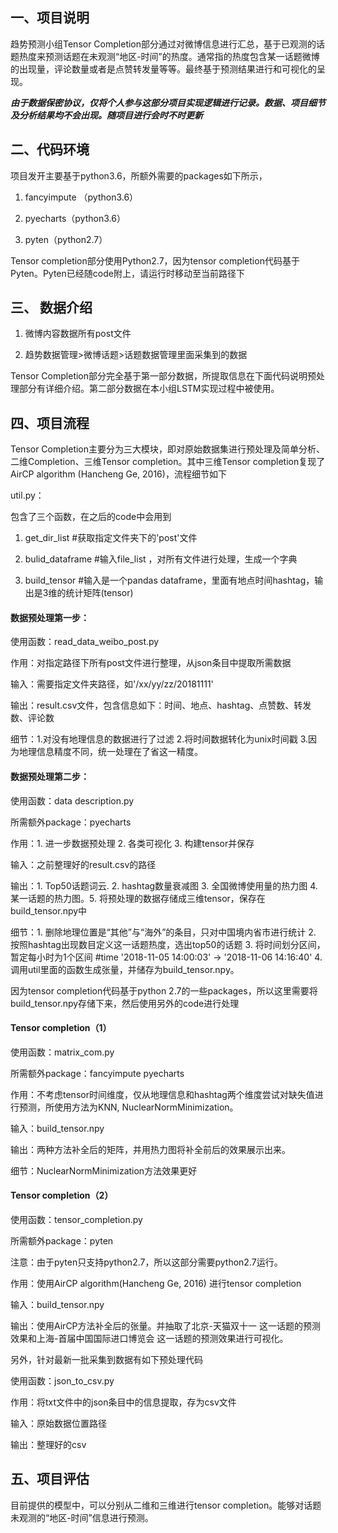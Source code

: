 ## 一、项目说明

趋势预测小组Tensor Completion部分通过对微博信息进行汇总，基于已观测的话题热度来预测话题在未观测“地区-时间”的热度。通常指的热度包含某一话题微博的出现量，评论数量或者是点赞转发量等等。最终基于预测结果进行和可视化的呈现。

***由于数据保密协议，仅将个人参与这部分项目实现逻辑进行记录。数据、项目细节及分析结果均不会出现。随项目进行会时不时更新***

 

## 二、代码环境

项目发开主要基于python3.6，所额外需要的packages如下所示，

1. fancyimpute （python3.6）

2. pyecharts（python3.6）

3. pyten（python2.7）

Tensor completion部分使用Python2.7，因为tensor completion代码基于Pyten。Pyten已经随code附上，请运行时移动至当前路径下

 

## 三、 数据介绍 

1. 微博内容数据所有post文件

2. 趋势数据管理>微博话题>话题数据管理里面采集到的数据

Tensor Completion部分完全基于第一部分数据，所提取信息在下面代码说明预处理部分有详细介绍。第二部分数据在本小组LSTM实现过程中被使用。

 

## 四、项目流程

Tensor Completion主要分为三大模块，即对原始数据集进行预处理及简单分析、二维Completion、三维Tensor completion。其中三维Tensor completion复现了AirCP algorithm (Hancheng Ge, 2016)，流程细节如下

 

util.py：

包含了三个函数，在之后的code中会用到

1. get_dir_list #获取指定文件夹下的'post'文件

2. bulid_dataframe #输入file_list ，对所有文件进行处理，生成一个字典

3. build_tensor #输入是一个pandas dataframe，里面有地点时间hashtag，输出是3维的统计矩阵(tensor)

 

#### 数据预处理第一步：

使用函数：read_data_weibo_post.py

作用：对指定路径下所有post文件进行整理，从json条目中提取所需数据

输入：需要指定文件夹路径，如'/xx/yy/zz/20181111'

输出：result.csv文件，包含信息如下：时间、地点、hashtag、点赞数、转发数、评论数

细节：1.对没有地理信息的数据进行了过滤 2.将时间数据转化为unix时间戳 3.因为地理信息精度不同，统一处理在了省这一精度。

 

#### 数据预处理第二步：

使用函数：data description.py

所需额外package：pyecharts

作用：1. 进一步数据预处理 2. 各类可视化 3. 构建tensor并保存

输入：之前整理好的result.csv的路径

输出：1. Top50话题词云. 2. hashtag数量衰减图 3. 全国微博使用量的热力图 4. 某一话题的热力图。5. 将预处理的数据存储成三维tensor，保存在build_tensor.npy中

细节：1. 删除地理位置是“其他”与“海外”的条目，只对中国境内省市进行统计 2. 按照hashtag出现数目定义这一话题热度，选出top50的话题 3. 将时间划分区间，暂定每小时为1个区间 #time '2018-11-05 14:00:03' -> '2018-11-06 14:16:40' 4. 调用util里面的函数生成张量，并储存为build_tensor.npy。

因为tensor completion代码基于python 2.7的一些packages，所以这里需要将build_tensor.npy存储下来，然后使用另外的code进行处理

 

#### Tensor completion（1）

使用函数：matrix_com.py

所需额外package：fancyimpute pyecharts

作用：不考虑tensor时间维度，仅从地理信息和hashtag两个维度尝试对缺失值进行预测，所使用方法为KNN, NuclearNormMinimization。

输入：build_tensor.npy

输出：两种方法补全后的矩阵，并用热力图将补全前后的效果展示出来。

细节：NuclearNormMinimization方法效果更好

 

#### Tensor completion（2）

使用函数：tensor_completion.py

所需额外package：pyten

注意：由于pyten只支持python2.7，所以这部分需要python2.7运行。

作用：使用AirCP algorithm(Hancheng Ge, 2016) 进行tensor completion

输入：build_tensor.npy

输出：使用AirCP方法补全后的张量。并抽取了北京-天猫双十一 这一话题的预测效果和上海-首届中国国际进口博览会 这一话题的预测效果进行可视化。

 

 

另外，针对最新一批采集到数据有如下预处理代码

使用函数：json_to_csv.py

作用：将txt文件中的json条目中的信息提取，存为csv文件

输入：原始数据位置路径

输出：整理好的csv

 

## 五、项目评估

目前提供的模型中，可以分别从二维和三维进行tensor completion。能够对话题未观测的“地区-时间”信息进行预测。